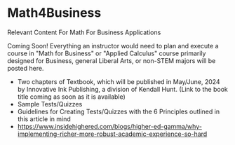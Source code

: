 # Math4Business
Relevant Content For Math For Business Applications

Coming Soon! Everything an instructor would need to plan and execute a course in "Math for Business" or "Applied Calculus" course primarily designed for Business, general Liberal Arts, or non-STEM majors will be posted here.

* Two chapters of Textbook, which will be published in May/June, 2024 by Innovative Ink Publishing, a division of Kendall Hunt.
  (Link to the book title coming as soon as it is available)
* Sample Tests/Quizzes
* Guidelines for Creating Tests/Quizzes with the 6 Principles outlined in this article in mind
* https://www.insidehighered.com/blogs/higher-ed-gamma/why-implementing-richer-more-robust-academic-experience-so-hard
